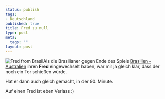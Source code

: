 ```yaml
--- 
status: publish
tags: 
- Deutschland
published: true
title: Fred zu null
type: post
meta: 
  tags: ""
layout: post
---
```

<img id="image626" src="http://fredericiana.de/uploads/2006/06/fred_brasilien.jpg" alt="Fred from Brasil" class="alignright" />Als die Brasilianer gegen Ende des Spiels <a href="http://sport.ard.de/wm2006/wm/news200606/18/spielbericht_brasilien_australien.jhtml">Brasilien - Australien</a> ihren <strong>Fred</strong> eingewechselt haben, war mir ja gleich klar, dass der noch ein Tor schießen würde.

Hat er dann auch gleich gemacht, in der 90. Minute.

Auf einen Fred ist eben Verlass :)
